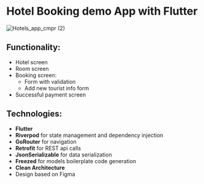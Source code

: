 # Hotel Booking demo App with Flutter


![Hotels_app_cmpr (2)](https://github.com/yankovskaya-ktr/hotels/assets/82261797/92c3269c-e997-41a8-8f75-b919a8b5b3e0)


## Functionality: 

- Hotel screen
- Room screen
- Booking screen:
  - Form with validation
  - Add new tourist info form
- Successful payment screen
  
## Technologies:

- **Flutter**
- **Riverpod** for state management and dependency injection
- **GoRouter** for navigation
- **Retrofit** for REST api calls
- **JsonSerializable** for data serialization
- **Freezed** for models boilerplate code generation
- **Clean Architecture**
- Design based on Figma
